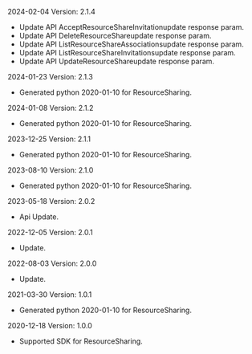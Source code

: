 2024-02-04 Version: 2.1.4
- Update API AcceptResourceShareInvitationupdate response param.
- Update API DeleteResourceShareupdate response param.
- Update API ListResourceShareAssociationsupdate response param.
- Update API ListResourceShareInvitationsupdate response param.
- Update API UpdateResourceShareupdate response param.


2024-01-23 Version: 2.1.3
- Generated python 2020-01-10 for ResourceSharing.

2024-01-08 Version: 2.1.2
- Generated python 2020-01-10 for ResourceSharing.

2023-12-25 Version: 2.1.1
- Generated python 2020-01-10 for ResourceSharing.

2023-08-10 Version: 2.1.0
- Generated python 2020-01-10 for ResourceSharing.

2023-05-18 Version: 2.0.2
- Api Update.

2022-12-05 Version: 2.0.1
- Update.

2022-08-03 Version: 2.0.0
- Update.

2021-03-30 Version: 1.0.1
- Generated python 2020-01-10 for ResourceSharing.

2020-12-18 Version: 1.0.0
- Supported SDK for ResourceSharing.

